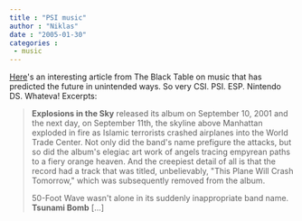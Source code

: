 ```yaml
---
title : "PSI music"
author : "Niklas"
date : "2005-01-30"
categories : 
 - music
---
```


[Here](http://www.blacktable.com/mayle050126.htm)'s an interesting article from The Black Table on music that has predicted the future in unintended ways. So very CSI. PSI. ESP. Nintendo DS. Whateva! Excerpts:

> **Explosions in the Sky** released its album on September 10, 2001 and the next day, on September 11th, the skyline above Manhattan exploded in fire as Islamic terrorists crashed airplanes into the World Trade Center. Not only did the band's name prefigure the attacks, but so did the album's elegiac art work of angels tracing empyrean paths to a fiery orange heaven. And the creepiest detail of all is that the record had a track that was titled, unbelievably, "This Plane Will Crash Tomorrow," which was subsequently removed from the album.
> 
> 50-Foot Wave wasn't alone in its suddenly inappropriate band name. **Tsunami Bomb** \[...\]
